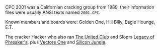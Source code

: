CPC 2001 was a Californian cracking group from 1989, their information files were usually ANSI texts named `2001.CPC`.

Known members and boards were: Golden One, Hill Billy, Eagle Hounge, E.T.

The cracker Hacker who also ran [The United Club](https://demozoo.org/bbs/11995/) and Sloprs [Legacy of Phreaker's](https://demozoo.org/bbs/11935/), plus [Vectore One](https://demozoo.org/bbs/11883/) and [Silicon Jungle](https://demozoo.org/bbs/11933/).

